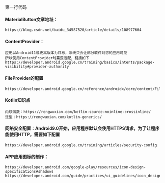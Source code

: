 第一行代码

#### MaterialButton文章地址：
    https://blog.csdn.net/baidu_34587520/article/details/108977604

#### ContentProvider：
    应用以Android11或更高版本为目标，系统只会让部分软件对您的应用可见
    所以使用ContentProvider时需要适配，链接如下
    https://developer.android.google.cn/training/basics/intents/package-visibility#provider-authority

#### FileProvider的配置
    https://developer.android.google.cn/reference/androidx/core/content/FileProvider#GetUri

#### Kotlin知识点
    内联函数：https://rengwuxian.com/kotlin-source-noinline-crossinline/
    泛型：https://rengwuxian.com/kotlin-generics/

#### 网络安全配置：Android9.0开始，应用程序默认会使用HTTPS请求，为了让程序能使用HTTP，需要如下配置
    https://developer.android.google.cn/training/articles/security-config

#### APP应用图标的制作：
    https://developer.android.com/google-play/resources/icon-design-specifications#shadows
    https://developer.android.com/guide/practices/ui_guidelines/icon_design_adaptive
